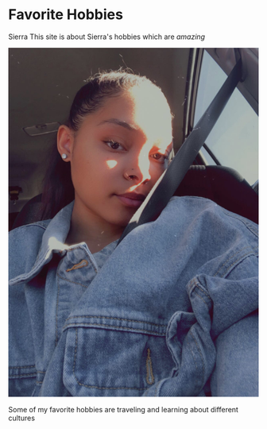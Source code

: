 # Favorite Hobbies
Sierra 
This site is about Sierra's hobbies which are *amazing*

![Some text of what the picture is](Sierra.JPG)

Some of my favorite hobbies are traveling and learning about different cultures
